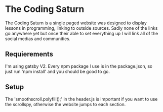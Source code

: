 <h1> The Coding Saturn </h1>
<p> The Coding Saturn is a single paged website was designed to display lessons in programming, linking to outside sources. Sadly none of the links go anywhere yet but once their able to set everything up I will link all of the social medias and communities. </p>

<h2> Requierements </h2>
<p> I'm using gatsby V2. Every npm package I use is in the package.json, so just run 'npm install' and you should be good to go. </p>

<h2 href="#"> Setup </h2>
<p> The 'smoothscroll.polyfill();' in the header.js is important if you want to use the scrollspy, otherwise the website jumps to each section. </p>

